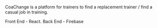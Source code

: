 CoaChange is a platform for trainers to find a replacement trainer / find a casual job in training.

Front End - React.
Back End - Firebase

